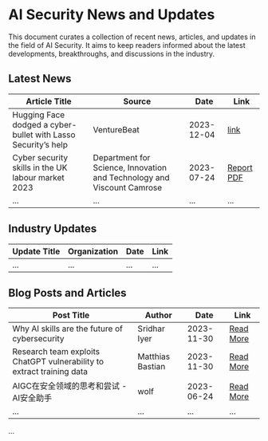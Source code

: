 # AI Security News and Updates

This document curates a collection of recent news, articles, and updates in the field of AI Security. It aims to keep readers informed about the latest developments, breakthroughs, and discussions in the industry.

## Latest News

| Article Title | Source | Date | Link |
| ------------- | ------ | ---- | ---- |
| Hugging Face dodged a cyber-bullet with Lasso Security’s help | VentureBeat | 2023-12-04 | [link](https://venturebeat.com/security/hugging-face-dodged-a-cyber-bullet-with-lasso-securitys-help/) |
| Cyber security skills in the UK labour market 2023 | Department for Science, Innovation and Technology and Viscount Camrose | 2023-07-24 | [Report PDF](https://assets.publishing.service.gov.uk/media/64be95f0d4051a00145a91ec/Cyber_security_skills_in_the_UK_labour_market_2023.pdf) |
| ...           | ...    | ...  | ...  |

## Industry Updates

| Update Title | Organization | Date | Link |
| ------------ | ------------ | ---- | ---- |
| ...          | ...          | ...  | ...  |

## Blog Posts and Articles

| Post Title | Author | Date | Link |
| ---------- | ------ | ---- | ---- |
| Why AI skills are the future of cybersecurity | Sridhar Iyer | 2023-11-30 | [Read More](https://www.siliconrepublic.com/business/ai-skills-future-cybersecurity-versa-networks) |
| Research team exploits ChatGPT vulnerability to extract training data | Matthias Bastian | 2023-11-30 | [Read More](https://the-decoder.com/research-team-exploits-chatgpt-vulnerability-to-extract-training-data/) |
| AIGC在安全领域的思考和尝试 - AI安全助手 | wolf | 2023-06-24 | [Read More](https://opensec-cn.github.io/#/articles/2) |
| ...        | ...    | ...  | ...  |

...

